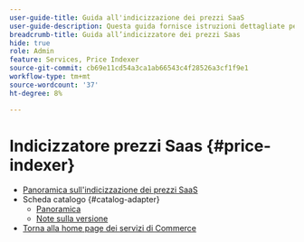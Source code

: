 ```yaml
---
user-guide-title: Guida all'indicizzazione dei prezzi SaaS
user-guide-description: Questa guida fornisce istruzioni dettagliate per l’utilizzo dell’indicizzatore dei prezzi SaaS.
breadcrumb-title: Guida all’indicizzatore dei prezzi Saas
hide: true
role: Admin
feature: Services, Price Indexer
source-git-commit: cb69e11cd54a3ca1ab66543c4f28526a3cf1f9e1
workflow-type: tm+mt
source-wordcount: '37'
ht-degree: 8%

---
```


# Indicizzatore prezzi Saas {#price-indexer}

- [Panoramica sull&#39;indicizzazione dei prezzi SaaS](price-indexing.md)
- Scheda catalogo {#catalog-adapter}
   - [Panoramica](catalog-adapter.md)
   - [Note sulla versione](release-notes.md)
- [Torna alla home page dei servizi di Commerce](https://experienceleague.adobe.com/docs/commerce/user-guides/home.html?lang=it)

